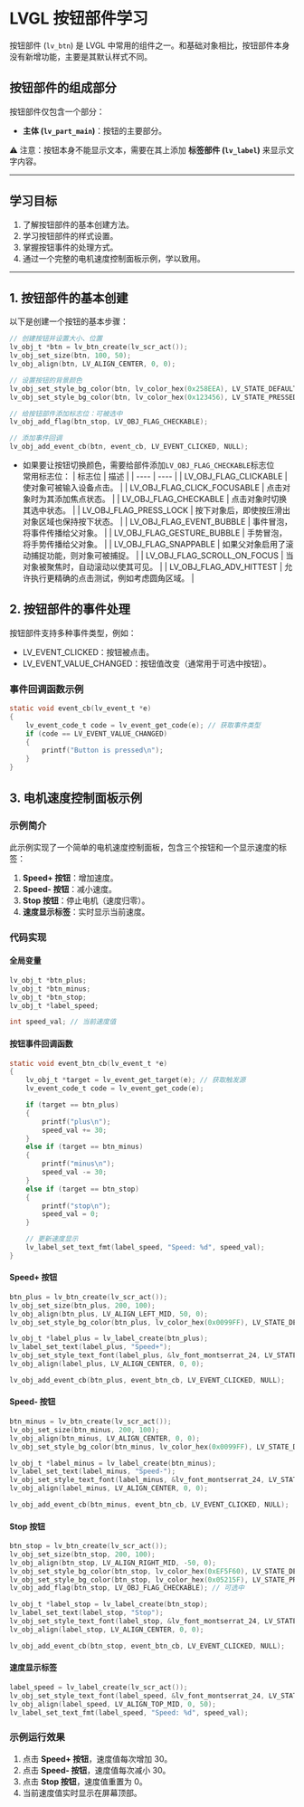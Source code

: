 # LVGL 按钮部件学习

按钮部件 (`lv_btn`) 是 LVGL 中常用的组件之一。和基础对象相比，按钮部件本身没有新增功能，主要是其默认样式不同。

## 按钮部件的组成部分

按钮部件仅包含一个部分：
- **主体 (`lv_part_main`)**：按钮的主要部分。

⚠️ 注意：按钮本身不能显示文本，需要在其上添加 **标签部件 (`lv_label`)** 来显示文字内容。

---

## 学习目标

1. 了解按钮部件的基本创建方法。
2. 学习按钮部件的样式设置。
3. 掌握按钮事件的处理方式。
4. 通过一个完整的电机速度控制面板示例，学以致用。

---

## 1. 按钮部件的基本创建

以下是创建一个按钮的基本步骤：
```c
// 创建按钮并设置大小、位置
lv_obj_t *btn = lv_btn_create(lv_scr_act());
lv_obj_set_size(btn, 100, 50);
lv_obj_align(btn, LV_ALIGN_CENTER, 0, 0);

// 设置按钮的背景颜色
lv_obj_set_style_bg_color(btn, lv_color_hex(0x258EEA), LV_STATE_DEFAULT);
lv_obj_set_style_bg_color(btn, lv_color_hex(0x123456), LV_STATE_PRESSED);

// 给按钮部件添加标志位：可被选中
lv_obj_add_flag(btn_stop, LV_OBJ_FLAG_CHECKABLE); 

// 添加事件回调
lv_obj_add_event_cb(btn, event_cb, LV_EVENT_CLICKED, NULL);
```
- 如果要让按钮切换颜色，需要给部件添加`LV_OBJ_FLAG_CHECKABLE`标志位  
常用标志位：
    | 标志位 | 描述 |
    | ---- | ---- |
    | LV_OBJ_FLAG_CLICKABLE | 使对象可被输入设备点击。 |
    | LV_OBJ_FLAG_CLICK_FOCUSABLE | 点击对象时为其添加焦点状态。 |
    | LV_OBJ_FLAG_CHECKABLE | 点击对象时切换其选中状态。 |
    | LV_OBJ_FLAG_PRESS_LOCK | 按下对象后，即使按压滑出对象区域也保持按下状态。 |
    | LV_OBJ_FLAG_EVENT_BUBBLE | 事件冒泡，将事件传播给父对象。 |
    | LV_OBJ_FLAG_GESTURE_BUBBLE | 手势冒泡，将手势传播给父对象。 |
    | LV_OBJ_FLAG_SNAPPABLE | 如果父对象启用了滚动捕捉功能，则对象可被捕捉。 |
    | LV_OBJ_FLAG_SCROLL_ON_FOCUS | 当对象被聚焦时，自动滚动以使其可见。 |
    | LV_OBJ_FLAG_ADV_HITTEST | 允许执行更精确的点击测试，例如考虑圆角区域。 |

## 2. 按钮部件的事件处理

按钮部件支持多种事件类型，例如：

- LV_EVENT_CLICKED：按钮被点击。
- LV_EVENT_VALUE_CHANGED：按钮值改变（通常用于可选中按钮）。
### 事件回调函数示例

```c
static void event_cb(lv_event_t *e)
{
    lv_event_code_t code = lv_event_get_code(e); // 获取事件类型
    if (code == LV_EVENT_VALUE_CHANGED)
    {
        printf("Button is pressed\n");
    }
}
```

## 3. 电机速度控制面板示例

### 示例简介

此示例实现了一个简单的电机速度控制面板，包含三个按钮和一个显示速度的标签：

1. **Speed+ 按钮**：增加速度。
2. **Speed- 按钮**：减小速度。
3. **Stop 按钮**：停止电机（速度归零）。
4. **速度显示标签**：实时显示当前速度。
### 代码实现

#### 全局变量

```c
lv_obj_t *btn_plus;
lv_obj_t *btn_minus;
lv_obj_t *btn_stop;
lv_obj_t *label_speed;

int speed_val; // 当前速度值
```

#### 按钮事件回调函数

```c
static void event_btn_cb(lv_event_t *e)
{
    lv_obj_t *target = lv_event_get_target(e); // 获取触发源
    lv_event_code_t code = lv_event_get_code(e);

    if (target == btn_plus)
    {
        printf("plus\n");
        speed_val += 30;
    }
    else if (target == btn_minus)
    {
        printf("minus\n");
        speed_val -= 30;
    }
    else if (target == btn_stop)
    {
        printf("stop\n");
        speed_val = 0;
    }

    // 更新速度显示
    lv_label_set_text_fmt(label_speed, "Speed: %d", speed_val);
}
```

#### Speed+ 按钮

```c
btn_plus = lv_btn_create(lv_scr_act());
lv_obj_set_size(btn_plus, 200, 100);
lv_obj_align(btn_plus, LV_ALIGN_LEFT_MID, 50, 0);
lv_obj_set_style_bg_color(btn_plus, lv_color_hex(0x0099FF), LV_STATE_DEFAULT);

lv_obj_t *label_plus = lv_label_create(btn_plus);
lv_label_set_text(label_plus, "Speed+");
lv_obj_set_style_text_font(label_plus, &lv_font_montserrat_24, LV_STATE_DEFAULT);
lv_obj_align(label_plus, LV_ALIGN_CENTER, 0, 0);

lv_obj_add_event_cb(btn_plus, event_btn_cb, LV_EVENT_CLICKED, NULL);
```

#### Speed- 按钮

```c
btn_minus = lv_btn_create(lv_scr_act());
lv_obj_set_size(btn_minus, 200, 100);
lv_obj_align(btn_minus, LV_ALIGN_CENTER, 0, 0);
lv_obj_set_style_bg_color(btn_minus, lv_color_hex(0x0099FF), LV_STATE_DEFAULT);

lv_obj_t *label_minus = lv_label_create(btn_minus);
lv_label_set_text(label_minus, "Speed-");
lv_obj_set_style_text_font(label_minus, &lv_font_montserrat_24, LV_STATE_DEFAULT);
lv_obj_align(label_minus, LV_ALIGN_CENTER, 0, 0);

lv_obj_add_event_cb(btn_minus, event_btn_cb, LV_EVENT_CLICKED, NULL);
```

#### Stop 按钮

```c
btn_stop = lv_btn_create(lv_scr_act());
lv_obj_set_size(btn_stop, 200, 100);
lv_obj_align(btn_stop, LV_ALIGN_RIGHT_MID, -50, 0);
lv_obj_set_style_bg_color(btn_stop, lv_color_hex(0xEF5F60), LV_STATE_DEFAULT); // 默认颜色
lv_obj_set_style_bg_color(btn_stop, lv_color_hex(0x05215F), LV_STATE_PRESSED); // 按下颜色
lv_obj_add_flag(btn_stop, LV_OBJ_FLAG_CHECKABLE); // 可选中

lv_obj_t *label_stop = lv_label_create(btn_stop);
lv_label_set_text(label_stop, "Stop");
lv_obj_set_style_text_font(label_stop, &lv_font_montserrat_24, LV_STATE_DEFAULT);
lv_obj_align(label_stop, LV_ALIGN_CENTER, 0, 0);

lv_obj_add_event_cb(btn_stop, event_btn_cb, LV_EVENT_CLICKED, NULL);
```

#### 速度显示标签

```c
label_speed = lv_label_create(lv_scr_act());
lv_obj_set_style_text_font(label_speed, &lv_font_montserrat_24, LV_STATE_DEFAULT);
lv_obj_align(label_speed, LV_ALIGN_TOP_MID, 0, 50);
lv_label_set_text_fmt(label_speed, "Speed: %d", speed_val);
```

### 示例运行效果

1. 点击 **Speed+ 按钮**，速度值每次增加 30。
2. 点击 **Speed- 按钮**，速度值每次减小 30。
3. 点击 **Stop 按钮**，速度值重置为 0。
4. 当前速度值实时显示在屏幕顶部。
